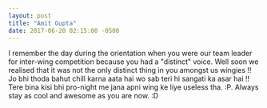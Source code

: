 ```yaml
---
layout: post
title: "Amit Gupta"
date: 2017-06-20 02:15:00 -0500
---
```


I remember the day during the orientation when you were our team leader for inter-wing competition because you had a "distinct" voice. Well soon we realised that it was not the only distinct thing in you amongst us wingies !!
Jo bhi thoda bahut chill karna aata hai wo sab teri hi sangati ka asar hai !!  Tere bina kisi bhi pro-night me jana apni wing ke liye useless tha. :P. Always stay as cool and awesome as you are  now. :D